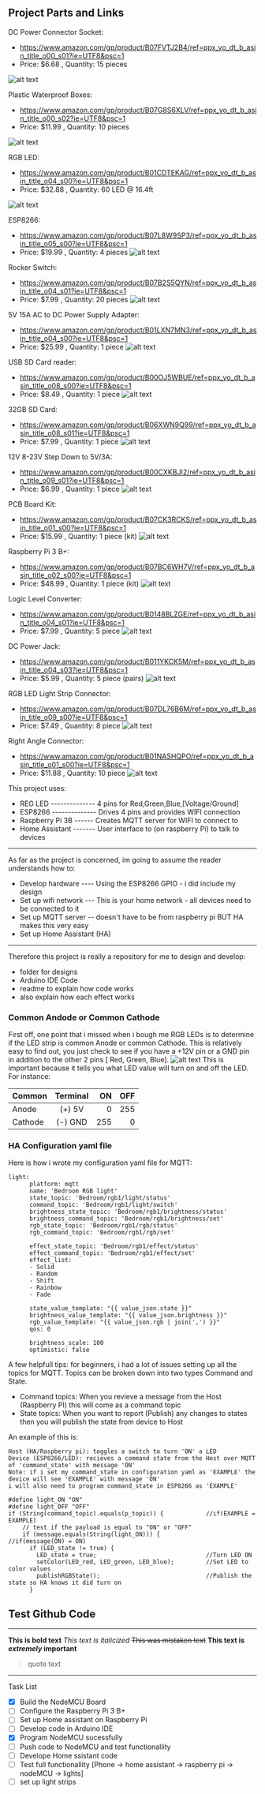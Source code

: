 ## Project Parts and Links

DC Power Connector Socket:
- https://www.amazon.com/gp/product/B07FVTJ2B4/ref=ppx_yo_dt_b_asin_title_o00_s01?ie=UTF8&psc=1
- Price: $6.68 , Quantity: 15 pieces

![alt text](https://github.com/wronched/RGB-LED-Common-Anode/blob/master/ReadMe_Pictures/Power-Socket.png)

Plastic Waterproof Boxes:
- https://www.amazon.com/gp/product/B07G8S6XLV/ref=ppx_yo_dt_b_asin_title_o00_s02?ie=UTF8&psc=1
- Price: $11.99 , Quantity: 10 pieces

![alt text](https://github.com/wronched/RGB-LED-Common-Anode/blob/master/ReadMe_Pictures/Plastic-Box.png)

RGB LED:
- https://www.amazon.com/gp/product/B01CDTEKAG/ref=ppx_yo_dt_b_asin_title_o04_s00?ie=UTF8&psc=1
- Price: $32.88 , Quantity: 60 LED @ 16.4ft

![alt text](https://github.com/wronched/RGB-LED-Common-Anode/blob/master/ReadMe_Pictures/RGB-LED.png)

ESP8266:
- https://www.amazon.com/gp/product/B07L8W9SP3/ref=ppx_yo_dt_b_asin_title_o05_s00?ie=UTF8&psc=1
- Price: $19.99 , Quantity: 4 pieces
![alt text](https://github.com/wronched/RGB-LED-Common-Anode/blob/master/ReadMe_Pictures/ESP8266.png)

Rocker Switch:
- https://www.amazon.com/gp/product/B07B2S5QYN/ref=ppx_yo_dt_b_asin_title_o04_s01?ie=UTF8&psc=1
- Price: $7.99 , Quantity: 20 pieces
![alt text](https://github.com/wronched/RGB-LED-Common-Anode/blob/master/ReadMe_Pictures/Rocker-Switch.png)

5V 15A AC to DC Power Supply Adapter:
- https://www.amazon.com/gp/product/B01LXN7MN3/ref=ppx_yo_dt_b_asin_title_o04_s00?ie=UTF8&psc=1
- Price: $25.99 , Quantity: 1 piece
![alt text](https://github.com/wronched/RGB-LED-Common-Anode/blob/master/ReadMe_Pictures/PSU.png)

USB SD Card reader:
- https://www.amazon.com/gp/product/B00OJ5WBUE/ref=ppx_yo_dt_b_asin_title_o08_s00?ie=UTF8&psc=1
- Price: $8.49 , Quantity: 1 piece
![alt text](https://github.com/wronched/RGB-LED-Common-Anode/blob/master/ReadMe_Pictures/SD-Reader.png)

32GB SD Card:
- https://www.amazon.com/gp/product/B06XWN9Q99/ref=ppx_yo_dt_b_asin_title_o08_s01?ie=UTF8&psc=1
- Price: $7.99 , Quantity: 1 piece
![alt text](https://github.com/wronched/RGB-LED-Common-Anode/blob/master/ReadMe_Pictures/SD-Card.png)

12V 8-23V Step Down to 5V/3A:
- https://www.amazon.com/gp/product/B00CXKBJI2/ref=ppx_yo_dt_b_asin_title_o09_s01?ie=UTF8&psc=1
- Price: $6.99 , Quantity: 1 piece
![alt text](https://github.com/wronched/RGB-LED-Common-Anode/blob/master/ReadMe_Pictures/Step-Down.png)

PCB Board Kit:
- https://www.amazon.com/gp/product/B07CK3RCKS/ref=ppx_yo_dt_b_asin_title_o01_s00?ie=UTF8&psc=1
- Price: $15.99 , Quantity: 1 piece (kit)
![alt text](https://github.com/wronched/RGB-LED-Common-Anode/blob/master/ReadMe_Pictures/Board-Kit.png)

Raspberry Pi 3 B+:
- https://www.amazon.com/gp/product/B07BC6WH7V/ref=ppx_yo_dt_b_asin_title_o02_s00?ie=UTF8&psc=1
- Price: $48.99 , Quantity: 1 piece (kit)
![alt text](https://github.com/wronched/RGB-LED-Common-Anode/blob/master/ReadMe_Pictures/Pi-3-B+.png)

Logic Level Converter:
- https://www.amazon.com/gp/product/B0148BLZGE/ref=ppx_yo_dt_b_asin_title_o04_s01?ie=UTF8&psc=1
- Price: $7.99 , Quantity: 5 piece
![alt text](https://github.com/wronched/RGB-LED-Common-Anode/blob/master/ReadMe_Pictures/logic-Level.png)

DC Power Jack:
- https://www.amazon.com/gp/product/B011YKCK5M/ref=ppx_yo_dt_b_asin_title_o04_s03?ie=UTF8&psc=1
- Price: $5.99 , Quantity: 5 piece (pairs)
![alt text](https://github.com/wronched/RGB-LED-Common-Anode/blob/master/ReadMe_Pictures/DC-Jack.png)



RGB LED Light Strip Connector:
- https://www.amazon.com/gp/product/B07DL76B6M/ref=ppx_yo_dt_b_asin_title_o09_s00?ie=UTF8&psc=1
- Price: $7.49 , Quantity: 8 piece
![alt text](https://github.com/wronched/RGB-LED-Common-Anode/blob/master/ReadMe_Pictures/Strip-Conn.png)

Right Angle Connector:
- https://www.amazon.com/gp/product/B01NASHQPO/ref=ppx_yo_dt_b_asin_title_o01_s00?ie=UTF8&psc=1
- Price: $11.88 , Quantity: 10 piece
![alt text](https://github.com/wronched/RGB-LED-Common-Anode/blob/master/ReadMe_Pictures/Right-Conn.png)


This project uses:
- REG LED -------------- 4 pins for Red,Green,Blue,[Voltage/Ground]
- ESP8266 -------------- Drives 4 pins and provides WIFI connection
- Raspberry Pi 3B ------ Creates MQTT server for WIFI to connect to
- Home Assistant ------- User interface to (on raspberry Pi) to talk to devices
------------------------------------------
As far as the project is concerned, im going to assume the reader understands how to:
- Develop hardware ---- Using the ESP8266 GPIO - i did include my design
- Set up wifi network --- This is your home network - all devices need to be connected to it
- Set up MQTT server -- doesn't have to be from raspberry pi BUT HA makes this very easy
- Set up Home Assistant (HA)
------------------------------------------
Therefore this project is really a repository for me to design and develop:
- folder for designs
- Arduino IDE Code
- readme to explain how code works
- also explain how each effect works

### Common Andode or Common Cathode
First off, one point that i missed when i bough me RGB LEDs is to determine if the LED strip is common Anode or common Cathode. This is relatively easy to find out, you just check to see if you have a +12V pin or a GND pin in addition to the other 2 pins [ Red, Green, Blue].
![alt text](https://github.com/wronched/RGB-LED-Common-Anode/blob/master/ReadMe_Pictures/rgb-led.png)
This is important because it tells you what LED value will turn on and off the LED. For instance:

| Common  | Terminal  | ON  | OFF |
| ------- |:---------:| ---:| ---:|
| Anode   | (+) 5V    | 0   | 255 |
| Cathode | (-) GND   | 255 | 0   |

### HA Configuration yaml file
Here is how i wrote my configuration yaml file for MQTT:
```
light:
      platform: mqtt
      name: 'Bedroom RGB light'
      state_topic: 'Bedroom/rgb1/light/status'
      command_topic: 'Bedroom/rgb1/light/switch'
      brightness_state_topic: 'Bedroom/rgb1/brightness/status'
      brightness_command_topic: 'Bedroom/rgb1/brightness/set'
      rgb_state_topic: 'Bedroom/rgb1/rgb/status'
      rgb_command_topic: 'Bedroom/rgb1/rgb/set'
      
      effect_state_topic: 'Bedroom/rgb1/effect/status'
      effect_command_topic: 'Bedroom/rgb1/effect/set'
      effect_list:
      - Solid
      - Random
      - Shift
      - Rainbow
      - Fade
      
      state_value_template: "{{ value_json.state }}"
      brightness_value_template: "{{ value_json.brightness }}"
      rgb_value_template: "{{ value_json.rgb | join(',') }}"
      qos: 0
      
      brightness_scale: 100
      optimistic: false

```
A few helpfull tips: for beginners, i had a lot of issues setting up all the topics for MQTT. Topics can be broken down into two types Command and State.  
- Command topics: When you revieve a message from the Host (Raspberry PI) this will come as a command topic  
- State topics: When you want to report (Publish) any changes to states then you will publish the state from device to Host  

An example of this is:
```
Host (HA/Raspberry pi): toggles a switch to turn 'ON' a LED  
Device (ESP8266/LED): recieves a command state from the Host over MQTT of 'command_state' with message 'ON'
Note: if i set my command_state in configuration yaml as 'EXAMPLE' the device will see 'EXAMPLE' with message 'ON'
i will also need to program command_state in ESP8266 as 'EXAMPLE' 

#define light_ON "ON"
#define light_OFF "OFF"
if (String(command_topic).equals(p_topic)) {            //if(EXAMPLE = EXAMPLE)
    // test if the payload is equal to "ON" or "OFF"
    if (message.equals(String(light_ON))) {             //if(message(ON) = ON)
      if (LED_state != true) {
        LED_state = true;                               //Turn LED ON
        setColor(LED_red, LED_green, LED_blue);         //Set LED to color values
        publishRGBState();                              //Publish the state so HA knows it did turn on
      }
```

## Test Github Code
-------------------------------------------
**This is bold text**
*This text is italicized*
~~This was mistaken text~~
**This text is _extremely_ important**
> quote text

------------------------------------------

Task List
- [x] Build the NodeMCU Board
- [ ] Configure the Raspberry Pi 3 B+
- [ ] Set up Home assistant on Raspberry Pi
- [ ] Develop code in Arduino IDE
- [x] Program NodeMCU sucessfully
- [ ] Push code to NodeMCU and test functionallity
- [ ] Develope Home ssistant code
- [ ] Test full functionallity [Phone -> home assistant -> raspberry pi -> nodeMCU -> lights]
- [ ] set up light strips
